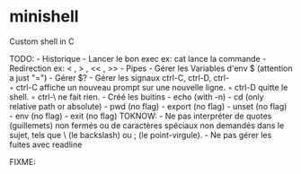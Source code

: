 # minishell
Custom shell in C

TODO:
	- Historique
	- Lancer le bon exec ex: cat lance la commande
	- Redirection ex: < , > , << , >>
	- Pipes
	- Gérer les Variables d'env $ (attention a just "=")
	- Gérer $? 
	- Gérer les signaux ctrl-C, ctrl-D, ctrl-\
		◦ ctrl-C affiche un nouveau prompt sur une nouvelle ligne.
		◦ ctrl-D quitte le shell.
		◦ ctrl-\ ne fait rien.
	- Créé les buitins
		- echo (with -n)
		- cd (only relative path or absolute)
		- pwd (no flag)
		- export (no flag)
		- unset (no flag)
		- env (no flag)
		- exit (no flag)
TOKNOW: 
	- Ne pas interpréter de quotes (guillemets) non fermés ou de caractères spéciaux non
	demandés dans le sujet, tels que \ (le backslash) ou ; (le point-virgule).
	- Ne pas gérer les fuites avec readline 

FIXME: 